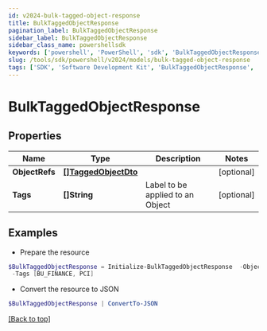 ```yaml
---
id: v2024-bulk-tagged-object-response
title: BulkTaggedObjectResponse
pagination_label: BulkTaggedObjectResponse
sidebar_label: BulkTaggedObjectResponse
sidebar_class_name: powershellsdk
keywords: ['powershell', 'PowerShell', 'sdk', 'BulkTaggedObjectResponse', 'V2024BulkTaggedObjectResponse'] 
slug: /tools/sdk/powershell/v2024/models/bulk-tagged-object-response
tags: ['SDK', 'Software Development Kit', 'BulkTaggedObjectResponse', 'V2024BulkTaggedObjectResponse']
---
```



# BulkTaggedObjectResponse

## Properties

Name | Type | Description | Notes
------------ | ------------- | ------------- | -------------
**ObjectRefs** | [**[]TaggedObjectDto**](tagged-object-dto) |  | [optional] 
**Tags** | **[]String** | Label to be applied to an Object | [optional] 

## Examples

- Prepare the resource
```powershell
$BulkTaggedObjectResponse = Initialize-BulkTaggedObjectResponse  -ObjectRefs null `
 -Tags [BU_FINANCE, PCI]
```

- Convert the resource to JSON
```powershell
$BulkTaggedObjectResponse | ConvertTo-JSON
```


[[Back to top]](#) 

